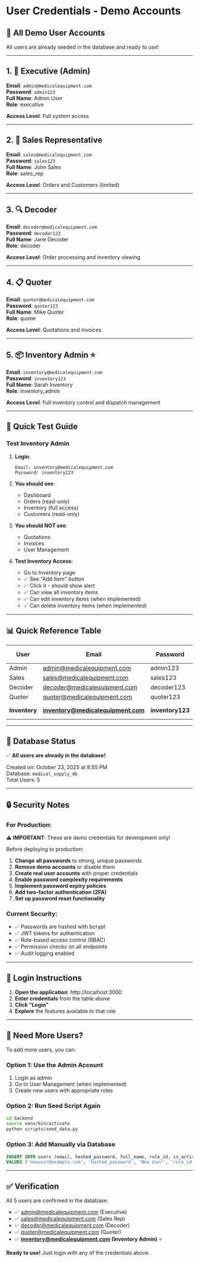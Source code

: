 # User Credentials - Demo Accounts

## 🔐 All Demo User Accounts

All users are already seeded in the database and ready to use!

---

## 1. 👔 Executive (Admin)

**Email**: `admin@medicalequipment.com`  
**Password**: `admin123`  
**Full Name**: Admin User  
**Role**: executive

**Access Level**: Full system access

---

## 2. 💼 Sales Representative

**Email**: `sales@medicalequipment.com`  
**Password**: `sales123`  
**Full Name**: John Sales  
**Role**: sales_rep

**Access Level**: Orders and Customers (limited)

---

## 3. 🔍 Decoder

**Email**: `decoder@medicalequipment.com`  
**Password**: `decoder123`  
**Full Name**: Jane Decoder  
**Role**: decoder

**Access Level**: Order processing and inventory viewing

---

## 4. 📋 Quoter

**Email**: `quoter@medicalequipment.com`  
**Password**: `quoter123`  
**Full Name**: Mike Quoter  
**Role**: quoter

**Access Level**: Quotations and invoices

---

## 5. 📦 Inventory Admin ⭐

**Email**: `inventory@medicalequipment.com`  
**Password**: `inventory123`  
**Full Name**: Sarah Inventory  
**Role**: inventory_admin

**Access Level**: Full inventory control and dispatch management

---

## 🧪 Quick Test Guide

### Test Inventory Admin

1. **Login**:
   ```
   Email: inventory@medicalequipment.com
   Password: inventory123
   ```

2. **You should see**:
   - Dashboard
   - Orders (read-only)
   - Inventory (full access)
   - Customers (read-only)

3. **You should NOT see**:
   - Quotations
   - Invoices
   - User Management

4. **Test Inventory Access**:
   - Go to Inventory page
   - ✅ See "Add Item" button
   - ✅ Click it - should show alert
   - ✅ Can view all inventory items
   - ✅ Can edit inventory items (when implemented)
   - ✅ Can delete inventory items (when implemented)

---

## 📊 Quick Reference Table

| User | Email | Password | Role | Can Add Inventory |
|------|-------|----------|------|-------------------|
| Admin | admin@medicalequipment.com | admin123 | Executive | ✅ |
| Sales | sales@medicalequipment.com | sales123 | Sales Rep | ❌ |
| Decoder | decoder@medicalequipment.com | decoder123 | Decoder | ❌ |
| Quoter | quoter@medicalequipment.com | quoter123 | Quoter | ❌ |
| **Inventory** | **inventory@medicalequipment.com** | **inventory123** | **Inventory Admin** | **✅** |

---

## 🔄 Database Status

✅ **All users are already in the database!**

Created on: October 23, 2025 at 8:55 PM  
Database: `medical_supply_db`  
Total Users: 5

---

## 🔒 Security Notes

### For Production:

⚠️ **IMPORTANT**: These are demo credentials for development only!

Before deploying to production:

1. **Change all passwords** to strong, unique passwords
2. **Remove demo accounts** or disable them
3. **Create real user accounts** with proper credentials
4. **Enable password complexity requirements**
5. **Implement password expiry policies**
6. **Add two-factor authentication (2FA)**
7. **Set up password reset functionality**

### Current Security:

- ✅ Passwords are hashed with bcrypt
- ✅ JWT tokens for authentication
- ✅ Role-based access control (RBAC)
- ✅ Permission checks on all endpoints
- ✅ Audit logging enabled

---

## 🚀 Login Instructions

1. **Open the application**: http://localhost:3000
2. **Enter credentials** from the table above
3. **Click "Login"**
4. **Explore** the features available to that role

---

## 📝 Need More Users?

To add more users, you can:

### Option 1: Use the Admin Account
1. Login as admin
2. Go to User Management (when implemented)
3. Create new users with appropriate roles

### Option 2: Run Seed Script Again
```bash
cd backend
source venv/bin/activate
python scripts/seed_data.py
```

### Option 3: Add Manually via Database
```sql
INSERT INTO users (email, hashed_password, full_name, role_id, is_active)
VALUES ('newuser@example.com', 'hashed_password', 'New User', 'role_id', true);
```

---

## ✅ Verification

All 5 users are confirmed in the database:

- ✅ admin@medicalequipment.com (Executive)
- ✅ sales@medicalequipment.com (Sales Rep)
- ✅ decoder@medicalequipment.com (Decoder)
- ✅ quoter@medicalequipment.com (Quoter)
- ✅ **inventory@medicalequipment.com (Inventory Admin)** ⭐

**Ready to use!** Just login with any of the credentials above.
